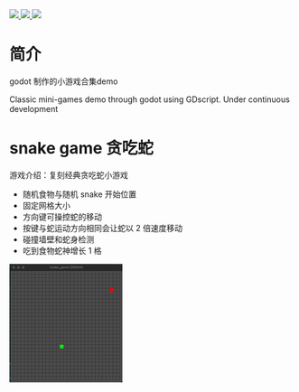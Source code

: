 <div align=left>
  <a href="https://godotengine.org/" target="_blank" rel="noopener noreferrer">
    <img src="https://img.shields.io/badge/godot engine-4.x-blue"/>
  </a>
  <a href="https://godotengine.org/" target="_blank" rel="noopener noreferrer">
    <img src="https://img.shields.io/badge/GDScript-green"/>
  </a>
  <img src="https://img.shields.io/badge/game-demo-white"/>
</div>

# 简介
godot 制作的小游戏合集demo

Classic mini-games demo through godot using GDscript.
Under continuous development

# snake game 贪吃蛇
游戏介绍：复刻经典贪吃蛇小游戏
- 随机食物与随机 snake 开始位置
- 固定网格大小
- 方向键可操控蛇的移动
- 按键与蛇运动方向相同会让蛇以 2 倍速度移动
- 碰撞墙壁和蛇身检测
- 吃到食物蛇神增长 1 格

![snake](https://github.com/abcnull/Image-Resources/blob/master/godot-mini-games-demo/snake_game.gif)
